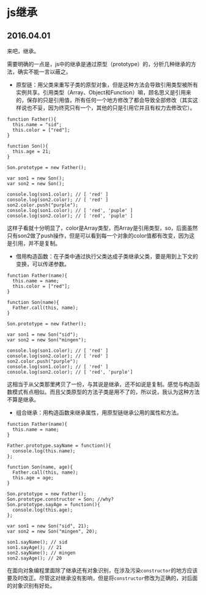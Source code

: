 # js继承
## 2016.04.01
来吧，继承。

需要明确的一点是，js中的继承是通过原型（prototype）的，分析几种继承的方法，确实不能一言以蔽之。

* 原型链：用父类来重写子类的原型对象，但是这种方法会导致引用类型被所有实例共享。引用类型（Array、Object和Function）嘛，顾名思义是引用来的，保存的只是引用值，所有任何一个地方修改了都会导致全部修改（其实这样说也不妥，因为终究只有一个，其他的只是引用它并且有权力去修改它）。
```
function Father(){
  this.name = "sid";
  this.color = ["red"];
}

function Son(){
  this.age = 21;
}

Son.prototype = new Father();

var son1 = new Son();
var son2 = new Son();

console.log(son1.color); // [ 'red' ]
console.log(son2.color); // [ 'red' ]
son2.color.push("purple");
console.log(son1.color); // [ 'red', 'puple' ]
console.log(son2.color); // [ 'red', 'puple' ]
```
这样子看就十分明显了，color是Array类型，而Array是引用类型，so，后面虽然只有son2做了push操作，但是可以看到每一个对象的color值都有改变，因为这是引用，并不是复制。

* 借用构造函数：在子类中通过执行父类达成子类继承父类，要是用到上下文的变换，可以传递参数。
```
function Father(name){
  this.name = name;
  this.color = ["red"];
}

function Son(name){
  Father.call(this, name);
}

Son.prototype = new Father();

var son1 = new Son("sid");
var son2 = new Son("mingen");

console.log(son1.color); // [ 'red' ]
console.log(son2.color); // [ 'red' ]
son2.color.push("purple");
console.log(son1.color); // [ 'red' ]
console.log(son2.color); // [ 'red', 'purple']
```
这相当于从父类那里拷贝了一份，与其说是继承，还不如说是复制。感觉与构造函数模式有点相似。而且父类原型的方法子类是用不了的，所以说，我认为这种方法不算是继承。

* 组合继承：用构造函数来继承属性，用原型链继承公用的属性和方法。
```
function Father(name){
  this.name = name;
}

Father.prototype.sayName = function(){
  console.log(this.name);
};

function Son(name, age){
  Father.call(this, name);
  this.age = age;
}

Son.prototype = new Father();
Son.prototype.constructor = Son; //why?
Son.prototype.sayAge = function(){
  console.log(this.age);
};

var son1 = new Son("sid", 21);
var son2 = new Son("mingen", 20);

son1.sayName(); // sid
son1.sayAge(); // 21
son2.sayName(); // mingen
son2.sayAge(); // 20
```
在面向对象编程里面除了继承还有对象识别，在涉及污染`constructor`的地方应该要及时改正。尽管这对继承没有影响，但是将`constructor`修改为正确的，对后面的对象识别有好处。
